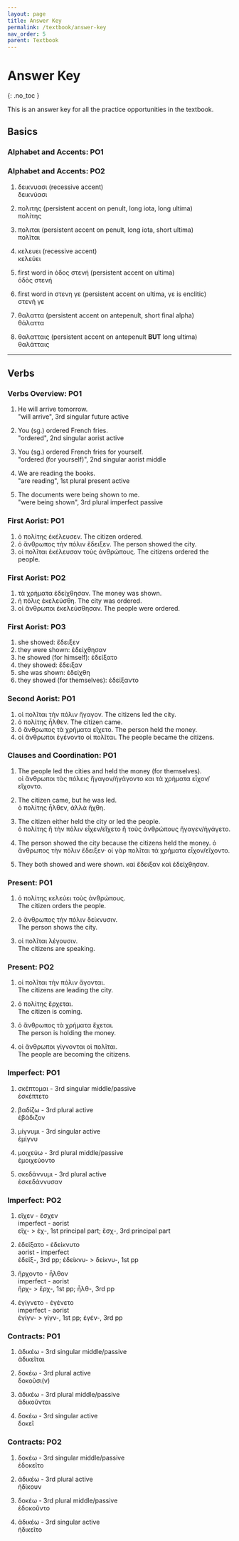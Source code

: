 ```yaml
---
layout: page
title: Answer Key
permalink: /textbook/answer-key
nav_order: 5
parent: Textbook
---
```


# Answer Key
{: .no_toc }

This is an answer key for all the practice opportunities in the textbook.

## Basics

### Alphabet and Accents: PO1

### Alphabet and Accents: PO2

1. δεικνυασι (recessive accent)  
δεικνύασι

2. πολιτης (persistent accent on penult, long iota, long ultima)  
πολίτης

3. πολιται (persistent accent on penult, long iota, short ultima)  
πολῖται

4. κελευει (recessive accent)  
κελεύει

5. first word in ὁδος στενή (persistent accent on ultima)  
ὁδὸς στενή

6. first word in στενη γε (persistent accent on ultima, γε is enclitic)  
στενή γε

7. θαλαττα (persistent accent on antepenult, short final alpha)  
θάλαττα

8. θαλατταις (persistent accent on antepenult **BUT** long ultima)  
θαλάτταις

***

## Verbs

### Verbs Overview: PO1

1. He will arrive tomorrow.  
"will arrive", 3rd singular future active

2. You (sg.) ordered French fries.  
"ordered", 2nd singular aorist active

3. You (sg.) ordered French fries for yourself.  
"ordered (for yourself)", 2nd singular aorist middle

4. We are reading the books.  
"are reading", 1st plural present active

5. The documents were being shown to me.  
"were being shown", 3rd plural imperfect passive

### First Aorist: PO1

1. ὁ πολίτης ἐκέλευσεν. The citizen ordered.
2. ὁ ἄνθρωπος τὴν πόλιν ἔδειξεν. The person showed the city.
3. οἱ πολῖται ἐκέλευσαν τοὺς ἀνθρώπους. The citizens ordered the people.

### First Aorist: PO2

1. τὰ χρήματα ἐδείχθησαν. The money was shown.
2. ἡ πόλις ἐκελεύσθη. The city was ordered.
3. οἱ ἄνθρωποι ἐκελεύσθησαν. The people were ordered.

### First Aorist: PO3

1. she showed: ἔδειξεν
2. they were shown: ἐδείχθησαν
3. he showed (for himself): ἐδείξατο
4. they showed: ἔδειξαν
5. she was shown: ἐδείχθη
6. they showed (for themselves): ἐδείξαντο

### Second Aorist: PO1

1. οἱ πολῖται τὴν πόλιν ἤγαγον. The citizens led the city.
2. ὁ πολίτης ἦλθεν. The citizen came.
3. ὁ ἄνθρωπος τὰ χρήματα εἴχετο. The person held the money.
4. οἱ ἄνθρωποι ἐγένοντο οἱ πολῖται. The people became the citizens.

### Clauses and Coordination: PO1

1. The people led the cities and held the money (for themselves).  
οἱ ἄνθρωποι τὰς πόλεις ἤγαγον/ἠγάγοντο και τὰ χρήματα εἶχον/εἴχοντο.

2. The citizen came, but he was led.  
ὁ πολίτης ἦλθεν, ἀλλὰ ἤχθη.

3. The citizen either held the city or led the people.  
ὁ πολίτης ἢ τὴν πόλιν εἶχεν/εἴχετο ἢ τοὺς ἀνθρώπους ἤγαγεν/ἠγάγετο.

4. The person showed the city because the citizens held the money.
ὁ ἄνθρωπος τὴν πόλιν ἔδειξεν· οἱ γὰρ πολῖται τὰ χρήματα εἶχον/εἴχοντο.

5. They both showed and were shown.
καὶ ἔδειξαν καὶ ἐδείχθησαν.

### Present: PO1

1. ὁ πολίτης κελεύει τοὺς ἀνθρώπους.  
The citizen orders the people.

2. ὁ ἄνθρωπος τὴν πόλιν δείκνυσιν.  
The person shows the city.

3. οἱ πολῖται λέγουσιν.  
The citizens are speaking.

### Present: PO2

1. οἱ πολῖται τὴν πόλιν ἄγονται.  
The citizens are leading the city.

2. ὁ πολίτης ἔρχεται.  
The citizen is coming.

3. ὁ ἄνθρωπος τὰ χρήματα ἔχεται.  
The person is holding the money.

4. οἱ ἄνθρωποι γίγνονται οἱ πολῖται.  
The people are becoming the citizens.

### Imperfect: PO1

1. σκέπτομαι - 3rd singular middle/passive  
ἐσκέπτετο

2. βαδίζω - 3rd plural active  
ἐβάδιζον

3. μίγνυμι - 3rd singular active  
ἐμίγνυ  

4. μοιχεύω - 3rd plural middle/passive  
ἐμοιχεύοντο

5. σκεδάννυμι - 3rd plural active  
ἐσκεδάννυσαν

### Imperfect: PO2

1. εἴχεν - ἔσχεν  
imperfect - aorist  
εἴχ- > ἐχ-, 1st principal part; ἔσχ-, 3rd principal part

2. ἐδείξατο - ἐδείκνυτο  
aorist - imperfect  
ἐδείξ-, 3rd pp; ἐδείκνυ- > δείκνυ-, 1st pp

3. ἤρχοντο - ἦλθον  
imperfect - aorist  
ἤρχ- > ἔρχ-, 1st pp; ἦλθ-, 3rd pp

4. ἐγίγνετο - ἐγένετο  
imperfect - aorist  
ἐγίγν- > γίγν-, 1st pp; ἐγέν-, 3rd pp

### Contracts: PO1

1. ἀδικέω - 3rd singular middle/passive  
ἀδικεῖται

2. δοκέω - 3rd plural active  
δοκοῦσι(ν)

3. ἀδικέω - 3rd plural middle/passive  
ἀδικοῦνται

4. δοκέω - 3rd singular active  
δοκεῖ

### Contracts: PO2

1. δοκέω - 3rd singular middle/passive  
ἐδοκεῖτο

2. ἀδικέω - 3rd plural active  
ἠδίκουν

3. δοκέω - 3rd plural middle/passive  
ἐδοκοῦντο

4. ἀδικέω - 3rd singular active  
ἠδικεῖτο
